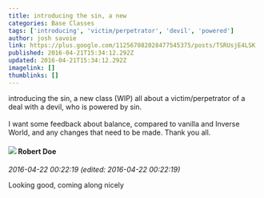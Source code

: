 ```yaml
---
title: introducing the sin, a new
categories: Base Classes
tags: ['introducing', 'victim/perpetrator', 'devil', 'powered']
author: josh savoie
link: https://plus.google.com/112567082028477545375/posts/TSRUsjE4LSK
published: 2016-04-21T15:34:12.292Z
updated: 2016-04-21T15:34:12.292Z
imagelink: []
thumblinks: []
---
```


introducing the sin, a new class (WIP) all about a victim/perpetrator of a deal with a devil, who is powered by sin.<br /><br />I want some feedback about balance, compared to vanilla and Inverse World, and any changes that need to be made. Thank you all.
<div id='comment z13sgbcotxebdx24y04ce3xbjvjpxluoc2w'>
  <h4><img src='{{site.baseurl}}//images/avatars/105487846931822189120_photo.jpg'> Robert Doe</h4>
      <p><cite>2016-04-22 00:22:19 (edited: 2016-04-22 00:22:19)</cite></p>
        <p>Looking good, coming along nicely</p>
</div>
        